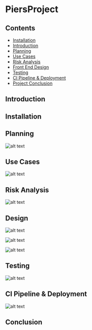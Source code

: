 # PiersProject

## Contents
* [Installation](#Installation)
* [Introduction](#Introduction)
* [Planning](#Planning)
* [Use Cases](#Use)
* [Risk Analysis](#Risk)
* [Front End Design](#Design)
* [Testing](#Testing)
* [CI Pipeline & Deployment](#Deployment)
* [Project Conclusion](#Conclusion)


<a name="Introduction"></a>
## Introduction

<a name="Installation"></a>
## Installation

<a name="Planning"></a>
## Planning

![alt text](https://github.com/PCMBarber/PiersProject/blob/master/Media/Trello.PNG)

<a name="Use"></a>
## Use Cases

![alt text](https://github.com/PCMBarber/PiersProject/blob/master/Media/UseCase.PNG)

<a name="Risk"></a>
## Risk Analysis

![alt text](https://github.com/PCMBarber/PiersProject/blob/master/Media/riskAssesment.PNG)

<a name="Design"></a>
## Design

![alt text](https://github.com/PCMBarber/PiersProject/blob/master/Media/Design.PNG)

![alt text](https://github.com/PCMBarber/PiersProject/blob/master/Media/InitialERD.PNG)

![alt text](https://github.com/PCMBarber/PiersProject/blob/master/Media/FinalERD.PNG)

<a name="Testing"></a>
## Testing

![alt text](https://github.com/PCMBarber/PiersProject/blob/master/Media/PytestCov.PNG)

<a name="Deployment"></a>
## CI Pipeline & Deployment

![alt text](https://github.com/PCMBarber/PiersProject/blob/master/Media/CIPipeline.png)

<a name="Conclusion"></a>
## Conclusion

